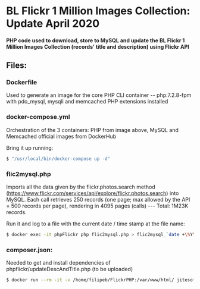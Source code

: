 # BL Flickr 1 Million Images Collection: Update April 2020
#### PHP code used to download, store to MySQL and update the BL Flickr 1 Million Images Collection (records' title and description) using Flickr API

## Files:

### Dockerfile
Used to generate an image for the core PHP CLI container -- php:7.2.8-fpm with pdo_mysql, mysqli and memcached PHP extensions installed

### docker-compose.yml
Orchestration of the 3 containers: PHP from image above, MySQL and Memcached official images from DockerHub

Bring it up running:
```sh
$ "/usr/local/bin/docker-compose up -d"
```
### flic2mysql.php
Imports all the data given by the flickr.photos.search method (https://www.flickr.com/services/api/explore/flickr.photos.search) into MySQL. Each call retrieves 250 records (one page; max allowed by the API = 500 records per page), rendering in 4095 pages (calls) --- Total: 1M23K records.

Run it and log to a file with the current date / time stamp at the file name:
```sh
$ docker exec -it phpFlickr php flic2mysql.php > flic2mysql_`date +\%Y\%m\%d-\%H\%M`.txt
```
### composer.json:
Needed to get and install dependencies of phpflickr/updateDescAndTitle.php (to be uploaded)
```sh
$ docker run --rm -it -v /home/filipeb/FlickrPHP:/var/www/html/ jitesoft/composer php phpflickr/updateDescAndTitle.php
```
